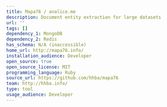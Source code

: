 ```yaml
---
title: Mapa76 / analice.me
description: Document entity extraction for large datasets
url: ''
tags: []
dependency_1: MongoDB
dependency_2: Redis
has_schema: N/A (inaccessible)
home_url: http://mapa76.info/
installation_audience: Developer
open_source: true
open_source_license: MIT
programming_language: Ruby
source_url: https://github.com/hhba/mapa76
team: http://hhba.info/
type: tool
usage_audience: Developer
---
```

